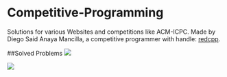 # Competitive-Programming

Solutions for various Websites and competitions like ACM-ICPC.
Made by Diego Said Anaya Mancilla, a competitive programmer with handle: [redcpp](http://codeforces.com/profile/redcpp).

##Solved Problems
<img src="https://projecteuler.net/profile/redcpp.png">

<img src="https://img.shields.io/badge/CodeForces-109-blue.svg">
